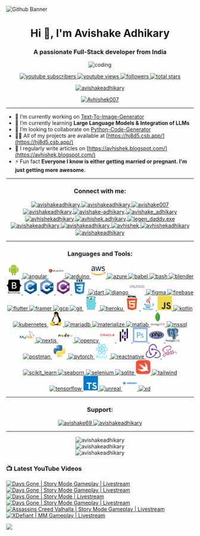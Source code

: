 ![Github Banner](https://github.com/AvishakeAdhikary/AvishakeAdhikary/assets/32614982/1c6eff4c-f429-4981-a5a9-e01a91d51dd4)

<h1 align="center">Hi 👋, I'm Avishake Adhikary</h1>
<h3 align="center">A passionate Full-Stack developer from India</h3>
<p align="center">
  <img alt="coding" width="400" src="https://media.tenor.com/YNqsJbmb_yMAAAAd/coding.gif">
</p>
<p align="center">
  <a href="https://www.youtube.com/@avishakeadhikary?sub_confirmation=1">
    <img alt="youtube subscribers" title="Subscribe to my YouTube channel" src="https://custom-icon-badges.demolab.com/youtube/channel/subscribers/UCyrsEA1N5eD68A554dIK17A?color=%23E05D44&label=SUBSCRIBE&logo=video&logoColor=white&style=for-the-badge&labelColor=CE4630" />
  </a>
  <a href="https://www.youtube.com/@avishakeadhikary">
    <img alt="youtube views" title="YouTube Views" src="https://custom-icon-badges.demolab.com/youtube/channel/views/UCyrsEA1N5eD68A554dIK17A?color=%23E1AD0E&logo=eye&logoColor=white&style=for-the-badge&labelColor=C79600" />
  </a>
  <a href="https://github.com/AvishakeAdhikary?tab=followers">
    <img alt="followers" title="Follow me on Github" src="https://custom-icon-badges.demolab.com/github/followers/AvishakeAdhikary?color=236ad3&labelColor=1155ba&style=for-the-badge&logo=person-add&label=Follow&logoColor=white" />
  </a>
  <a href="https://github.com/AvishakeAdhikary?tab=repositories&sort=stargazers">
    <img alt="total stars" title="Total stars on GitHub" src="https://custom-icon-badges.demolab.com/github/stars/AvishakeAdhikary?color=55960c&style=for-the-badge&labelColor=488207&logo=star" />
  </a>
</p>
<p align="center">
  <a href="https://github.com/AvishakeAdhikary">
    <img src="https://github-profile-trophy.vercel.app/?username=avishakeadhikary&theme=onedark" alt="avishakeadhikary"/>
  </a>
</p>
<p align="center">
  <a href="https://twitter.com/Avhishek007" target="blank">
    <img src="https://img.shields.io/twitter/follow/Avhishek007?logo=twitter&style=for-the-badge" alt="Avhishek007" />
  </a>
</p> 
<hr>

- 🔭 I’m currently working on [Text-To-Image-Generator](https://github.com/AvishakeAdhikary/Text-To-Image-Generator) 
- 🌱 I’m currently learning **Large Language Models & Integration of LLMs** 
- 👯 I’m looking to collaborate on [Python-Code-Generator](https://github.com/AvishakeAdhikary/Python-Code-Generator) 
- 👨‍💻 All of my projects are available at [https://hj8d5.csb.app/](https://hj8d5.csb.app/) 
- 📝 I regularly write articles on [https://avhishek.blogspot.com/](https://avhishek.blogspot.com/) 
- ⚡ Fun fact **Everyone I know is either getting married or pregnant. I'm just getting more awesome.** 

<hr>
<h3 align="center">Connect with me:</h3>
<p align="center">
  <a href="https://codepen.io/avishakeadhikary" target="blank">
    <img align="center" src="https://raw.githubusercontent.com/rahuldkjain/github-profile-readme-generator/master/src/images/icons/Social/codepen.svg" alt="avishakeadhikary" height="30" width="40" />
  </a>
  <a href="https://dev.to/avishakeadhikary" target="blank">
    <img align="center" src="https://raw.githubusercontent.com/rahuldkjain/github-profile-readme-generator/master/src/images/icons/Social/devto.svg" alt="avishakeadhikary" height="30" width="40" />
  </a>
  <a href="https://twitter.com/Avhishek007" target="blank">
    <img align="center" src="https://raw.githubusercontent.com/rahuldkjain/github-profile-readme-generator/master/src/images/icons/Social/twitter.svg" alt="avishake007" height="30" width="40" />
  </a>
  <a href="https://linkedin.com/in/avishakeadhikary" target="blank">
    <img align="center" src="https://raw.githubusercontent.com/rahuldkjain/github-profile-readme-generator/master/src/images/icons/Social/linked-in-alt.svg" alt="avishakeadhikary" height="30" width="40" />
  </a>
  <a href="https://stackoverflow.com/users/10955679/avishake-adhikary" target="blank">
    <img align="center" src="https://raw.githubusercontent.com/rahuldkjain/github-profile-readme-generator/master/src/images/icons/Social/stack-overflow.svg" alt="avishake-adhikary" height="30" width="40" />
  </a>
  <a href="https://codesandbox.com/avishake_adhikary" target="blank">
    <img align="center" src="https://raw.githubusercontent.com/rahuldkjain/github-profile-readme-generator/master/src/images/icons/Social/codesandbox.svg" alt="avishake_adhikary" height="30" width="40" />
  </a>
  <a href="https://kaggle.com/avhishekadhikary" target="blank">
    <img align="center" src="https://raw.githubusercontent.com/rahuldkjain/github-profile-readme-generator/master/src/images/icons/Social/kaggle.svg" alt="avhishekadhikary" height="30" width="40" />
  </a>
  <a href="https://fb.com/avhishek.adhikary" target="blank">
    <img align="center" src="https://raw.githubusercontent.com/rahuldkjain/github-profile-readme-generator/master/src/images/icons/Social/facebook.svg" alt="avhishek.adhikary" height="30" width="40" />
  </a>
  <a href="https://instagram.com/legen_daddy.exe" target="blank">
    <img align="center" src="https://raw.githubusercontent.com/rahuldkjain/github-profile-readme-generator/master/src/images/icons/Social/instagram.svg" alt="legen_daddy.exe" height="30" width="40" />
  </a>
  <a href="https://dribbble.com/avishakeadhikary" target="blank">
    <img align="center" src="https://raw.githubusercontent.com/rahuldkjain/github-profile-readme-generator/master/src/images/icons/Social/dribbble.svg" alt="avishakeadhikary" height="30" width="40" />
  </a>
  <a href="https://www.youtube.com/c/avishakeadhikary" target="blank">
    <img align="center" src="https://raw.githubusercontent.com/rahuldkjain/github-profile-readme-generator/master/src/images/icons/Social/youtube.svg" alt="avishakeadhikary" height="30" width="40" />
  </a>
  <a href="https://www.codechef.com/users/avhishek" target="blank">
    <img align="center" src="https://cdn.jsdelivr.net/npm/simple-icons@3.1.0/icons/codechef.svg" alt="avhishek" height="30" width="40" />
  </a>
  <a href="https://www.hackerrank.com/avhishekadhikary" target="blank">
    <img align="center" src="https://raw.githubusercontent.com/rahuldkjain/github-profile-readme-generator/master/src/images/icons/Social/hackerrank.svg" alt="avhishekadhikary" height="30" width="40" />
  </a>
  <a href="https://auth.geeksforgeeks.org/user/avishakeadhikary" target="blank">
    <img align="center" src="https://raw.githubusercontent.com/rahuldkjain/github-profile-readme-generator/master/src/images/icons/Social/geeks-for-geeks.svg" alt="avishakeadhikary" height="30" width="40" />
  </a>
</p>
<hr>
<h3 align="center">Languages and Tools:</h3>
<p align="center">
  <a href="https://developer.android.com" target="_blank" rel="noreferrer">
    <img src="https://raw.githubusercontent.com/devicons/devicon/master/icons/android/android-original-wordmark.svg" alt="android" width="40" height="40" />
  </a>
  <a href="https://angular.io" target="_blank" rel="noreferrer">
    <img src="https://angular.io/assets/images/logos/angular/angular.svg" alt="angular" width="40" height="40" />
  </a>
  <a href="https://angular.io" target="_blank" rel="noreferrer">
    <img src="https://raw.githubusercontent.com/devicons/devicon/master/icons/angularjs/angularjs-original-wordmark.svg" alt="angularjs" width="40" height="40" />
  </a>
  <a href="https://www.arduino.cc/" target="_blank" rel="noreferrer">
    <img src="https://cdn.worldvectorlogo.com/logos/arduino-1.svg" alt="arduino" width="40" height="40" />
  </a>
  <a href="https://aws.amazon.com" target="_blank" rel="noreferrer">
    <img src="https://raw.githubusercontent.com/devicons/devicon/master/icons/amazonwebservices/amazonwebservices-original-wordmark.svg" alt="aws" width="40" height="40" />
  </a>
  <a href="https://azure.microsoft.com/en-in/" target="_blank" rel="noreferrer">
    <img src="https://www.vectorlogo.zone/logos/microsoft_azure/microsoft_azure-icon.svg" alt="azure" width="40" height="40" />
  </a>
  <a href="https://babeljs.io/" target="_blank" rel="noreferrer">
    <img src="https://www.vectorlogo.zone/logos/babeljs/babeljs-icon.svg" alt="babel" width="40" height="40" />
  </a>
  <a href="https://www.gnu.org/software/bash/" target="_blank" rel="noreferrer">
    <img src="https://www.vectorlogo.zone/logos/gnu_bash/gnu_bash-icon.svg" alt="bash" width="40" height="40" />
  </a>
  <a href="https://www.blender.org/" target="_blank" rel="noreferrer">
    <img src="https://download.blender.org/branding/community/blender_community_badge_white.svg" alt="blender" width="40" height="40" />
  </a>
  <a href="https://getbootstrap.com" target="_blank" rel="noreferrer">
    <img src="https://raw.githubusercontent.com/devicons/devicon/master/icons/bootstrap/bootstrap-plain-wordmark.svg" alt="bootstrap" width="40" height="40" />
  </a>
  <a href="https://www.cprogramming.com/" target="_blank" rel="noreferrer">
    <img src="https://raw.githubusercontent.com/devicons/devicon/master/icons/c/c-original.svg" alt="c" width="40" height="40" />
  </a>
  <a href="https://www.w3schools.com/cpp/" target="_blank" rel="noreferrer">
    <img src="https://raw.githubusercontent.com/devicons/devicon/master/icons/cplusplus/cplusplus-original.svg" alt="cplusplus" width="40" height="40" />
  </a>
  <a href="https://www.w3schools.com/cs/" target="_blank" rel="noreferrer">
    <img src="https://raw.githubusercontent.com/devicons/devicon/master/icons/csharp/csharp-original.svg" alt="csharp" width="40" height="40" />
  </a>
  <a href="https://www.w3schools.com/css/" target="_blank" rel="noreferrer">
    <img src="https://raw.githubusercontent.com/devicons/devicon/master/icons/css3/css3-original-wordmark.svg" alt="css3" width="40" height="40" />
  </a>
  <a href="https://dart.dev" target="_blank" rel="noreferrer">
    <img src="https://www.vectorlogo.zone/logos/dartlang/dartlang-icon.svg" alt="dart" width="40" height="40" />
  </a>
  <a href="https://www.djangoproject.com/" target="_blank" rel="noreferrer">
    <img src="https://cdn.worldvectorlogo.com/logos/django.svg" alt="django" width="40" height="40" />
  </a>
  <a href="https://expressjs.com" target="_blank" rel="noreferrer">
    <img src="https://raw.githubusercontent.com/devicons/devicon/master/icons/express/express-original-wordmark.svg" alt="express" width="40" height="40" />
  </a>
  <a href="https://www.figma.com/" target="_blank" rel="noreferrer">
    <img src="https://www.vectorlogo.zone/logos/figma/figma-icon.svg" alt="figma" width="40" height="40" />
  </a>
  <a href="https://firebase.google.com/" target="_blank" rel="noreferrer">
    <img src="https://www.vectorlogo.zone/logos/firebase/firebase-icon.svg" alt="firebase" width="40" height="40" />
  </a>
  <a href="https://flutter.dev" target="_blank" rel="noreferrer">
    <img src="https://www.vectorlogo.zone/logos/flutterio/flutterio-icon.svg" alt="flutter" width="40" height="40" />
  </a>
  <a href="https://www.framer.com/" target="_blank" rel="noreferrer">
    <img src="https://www.vectorlogo.zone/logos/framer/framer-icon.svg" alt="framer" width="40" height="40" />
  </a>
  <a href="https://cloud.google.com" target="_blank" rel="noreferrer">
    <img src="https://www.vectorlogo.zone/logos/google_cloud/google_cloud-icon.svg" alt="gcp" width="40" height="40" />
  </a>
  <a href="https://git-scm.com/" target="_blank" rel="noreferrer">
    <img src="https://www.vectorlogo.zone/logos/git-scm/git-scm-icon.svg" alt="git" width="40" height="40" />
  </a>
  <a href="https://golang.org" target="_blank" rel="noreferrer">
    <img src="https://raw.githubusercontent.com/devicons/devicon/master/icons/go/go-original.svg" alt="go" width="40" height="40" />
  </a>
  <a href="https://heroku.com" target="_blank" rel="noreferrer">
    <img src="https://www.vectorlogo.zone/logos/heroku/heroku-icon.svg" alt="heroku" width="40" height="40" />
  </a>
  <a href="https://www.w3.org/html/" target="_blank" rel="noreferrer">
    <img src="https://raw.githubusercontent.com/devicons/devicon/master/icons/html5/html5-original-wordmark.svg" alt="html5" width="40" height="40" />
  </a>
  <a href="https://www.java.com" target="_blank" rel="noreferrer">
    <img src="https://raw.githubusercontent.com/devicons/devicon/master/icons/java/java-original.svg" alt="java" width="40" height="40" />
  </a>
  <a href="https://developer.mozilla.org/en-US/docs/Web/JavaScript" target="_blank" rel="noreferrer">
    <img src="https://raw.githubusercontent.com/devicons/devicon/master/icons/javascript/javascript-original.svg" alt="javascript" width="40" height="40" />
  </a>
  <a href="https://kotlinlang.org" target="_blank" rel="noreferrer">
    <img src="https://www.vectorlogo.zone/logos/kotlinlang/kotlinlang-icon.svg" alt="kotlin" width="40" height="40" />
  </a>
  <a href="https://kubernetes.io" target="_blank" rel="noreferrer">
    <img src="https://www.vectorlogo.zone/logos/kubernetes/kubernetes-icon.svg" alt="kubernetes" width="40" height="40" />
  </a>
  <a href="https://www.linux.org/" target="_blank" rel="noreferrer">
    <img src="https://raw.githubusercontent.com/devicons/devicon/master/icons/linux/linux-original.svg" alt="linux" width="40" height="40" />
  </a>
  <a href="https://mariadb.org/" target="_blank" rel="noreferrer">
    <img src="https://www.vectorlogo.zone/logos/mariadb/mariadb-icon.svg" alt="mariadb" width="40" height="40" />
  </a>
  <a href="https://materializecss.com/" target="_blank" rel="noreferrer">
    <img src="https://raw.githubusercontent.com/prplx/svg-logos/5585531d45d294869c4eaab4d7cf2e9c167710a9/svg/materialize.svg" alt="materialize" width="40" height="40" />
  </a>
  <a href="https://www.mathworks.com/" target="_blank" rel="noreferrer">
    <img src="https://upload.wikimedia.org/wikipedia/commons/2/21/Matlab_Logo.png" alt="matlab" width="40" height="40" />
  </a>
  <a href="https://www.mongodb.com/" target="_blank" rel="noreferrer">
    <img src="https://raw.githubusercontent.com/devicons/devicon/master/icons/mongodb/mongodb-original-wordmark.svg" alt="mongodb" width="40" height="40" />
  </a>
  <a href="https://www.microsoft.com/en-us/sql-server" target="_blank" rel="noreferrer">
    <img src="https://www.svgrepo.com/show/303229/microsoft-sql-server-logo.svg" alt="mssql" width="40" height="40" />
  </a>
  <a href="https://www.mysql.com/" target="_blank" rel="noreferrer">
    <img src="https://raw.githubusercontent.com/devicons/devicon/master/icons/mysql/mysql-original-wordmark.svg" alt="mysql" width="40" height="40" />
  </a>
  <a href="https://nextjs.org/" target="_blank" rel="noreferrer">
    <img src="https://cdn.worldvectorlogo.com/logos/nextjs-2.svg" alt="nextjs" width="40" height="40" />
  </a>
  <a href="https://nodejs.org" target="_blank" rel="noreferrer">
    <img src="https://raw.githubusercontent.com/devicons/devicon/master/icons/nodejs/nodejs-original-wordmark.svg" alt="nodejs" width="40" height="40" />
  </a>
  <a href="https://opencv.org/" target="_blank" rel="noreferrer">
    <img src="https://www.vectorlogo.zone/logos/opencv/opencv-icon.svg" alt="opencv" width="40" height="40" />
  </a>
  <a href="https://www.oracle.com/" target="_blank" rel="noreferrer">
    <img src="https://raw.githubusercontent.com/devicons/devicon/master/icons/oracle/oracle-original.svg" alt="oracle" width="40" height="40" />
  </a>
  <a href="https://pandas.pydata.org/" target="_blank" rel="noreferrer">
    <img src="https://raw.githubusercontent.com/devicons/devicon/2ae2a900d2f041da66e950e4d48052658d850630/icons/pandas/pandas-original.svg" alt="pandas" width="40" height="40" />
  </a>
  <a href="https://www.photoshop.com/en" target="_blank" rel="noreferrer">
    <img src="https://raw.githubusercontent.com/devicons/devicon/master/icons/photoshop/photoshop-line.svg" alt="photoshop" width="40" height="40" />
  </a>
  <a href="https://www.php.net" target="_blank" rel="noreferrer">
    <img src="https://raw.githubusercontent.com/devicons/devicon/master/icons/php/php-original.svg" alt="php" width="40" height="40" />
  </a>
  <a href="https://www.postgresql.org" target="_blank" rel="noreferrer">
    <img src="https://raw.githubusercontent.com/devicons/devicon/master/icons/postgresql/postgresql-original-wordmark.svg" alt="postgresql" width="40" height="40" />
  </a>
  <a href="https://postman.com" target="_blank" rel="noreferrer">
    <img src="https://www.vectorlogo.zone/logos/getpostman/getpostman-icon.svg" alt="postman" width="40" height="40" />
  </a>
  <a href="https://www.python.org" target="_blank" rel="noreferrer">
    <img src="https://raw.githubusercontent.com/devicons/devicon/master/icons/python/python-original.svg" alt="python" width="40" height="40" />
  </a>
  <a href="https://pytorch.org/" target="_blank" rel="noreferrer">
    <img src="https://www.vectorlogo.zone/logos/pytorch/pytorch-icon.svg" alt="pytorch" width="40" height="40" />
  </a>
  <a href="https://reactjs.org/" target="_blank" rel="noreferrer">
    <img src="https://raw.githubusercontent.com/devicons/devicon/master/icons/react/react-original-wordmark.svg" alt="react" width="40" height="40" />
  </a>
  <a href="https://reactnative.dev/" target="_blank" rel="noreferrer">
    <img src="https://reactnative.dev/img/header_logo.svg" alt="reactnative" width="40" height="40" />
  </a>
  <a href="https://redux.js.org" target="_blank" rel="noreferrer">
    <img src="https://raw.githubusercontent.com/devicons/devicon/master/icons/redux/redux-original.svg" alt="redux" width="40" height="40" />
  </a>
  <a href="https://sass-lang.com" target="_blank" rel="noreferrer">
    <img src="https://raw.githubusercontent.com/devicons/devicon/master/icons/sass/sass-original.svg" alt="sass" width="40" height="40" />
  </a>
  <a href="https://scikit-learn.org/" target="_blank" rel="noreferrer">
    <img src="https://upload.wikimedia.org/wikipedia/commons/0/05/Scikit_learn_logo_small.svg" alt="scikit_learn" width="40" height="40" />
  </a>
  <a href="https://seaborn.pydata.org/" target="_blank" rel="noreferrer">
    <img src="https://seaborn.pydata.org/_images/logo-mark-lightbg.svg" alt="seaborn" width="40" height="40" />
  </a>
  <a href="https://www.selenium.dev" target="_blank" rel="noreferrer">
    <img src="https://raw.githubusercontent.com/detain/svg-logos/780f25886640cef088af994181646db2f6b1a3f8/svg/selenium-logo.svg" alt="selenium" width="40" height="40" />
  </a>
  <a href="https://www.sqlite.org/" target="_blank" rel="noreferrer">
    <img src="https://www.vectorlogo.zone/logos/sqlite/sqlite-icon.svg" alt="sqlite" width="40" height="40" />
  </a>
  <a href="https://developer.apple.com/swift/" target="_blank" rel="noreferrer">
    <img src="https://raw.githubusercontent.com/devicons/devicon/master/icons/swift/swift-original.svg" alt="swift" width="40" height="40" />
  </a>
  <a href="https://tailwindcss.com/" target="_blank" rel="noreferrer">
    <img src="https://www.vectorlogo.zone/logos/tailwindcss/tailwindcss-icon.svg" alt="tailwind" width="40" height="40" />
  </a>
  <a href="https://www.tensorflow.org" target="_blank" rel="noreferrer">
    <img src="https://www.vectorlogo.zone/logos/tensorflow/tensorflow-icon.svg" alt="tensorflow" width="40" height="40" />
  </a>
  <a href="https://www.typescriptlang.org/" target="_blank" rel="noreferrer">
    <img src="https://raw.githubusercontent.com/devicons/devicon/master/icons/typescript/typescript-original.svg" alt="typescript" width="40" height="40" />
  </a>
  <a href="https://unrealengine.com/" target="_blank" rel="noreferrer">
    <img src="https://raw.githubusercontent.com/kenangundogan/fontisto/036b7eca71aab1bef8e6a0518f7329f13ed62f6b/icons/svg/brand/unreal-engine.svg" alt="unreal" width="40" height="40" />
  </a>
  <a href="https://webpack.js.org" target="_blank" rel="noreferrer">
    <img src="https://raw.githubusercontent.com/devicons/devicon/d00d0969292a6569d45b06d3f350f463a0107b0d/icons/webpack/webpack-original-wordmark.svg" alt="webpack" width="40" height="40" />
  </a>
  <a href="https://www.adobe.com/products/xd.html" target="_blank" rel="noreferrer">
    <img src="https://cdn.worldvectorlogo.com/logos/adobe-xd.svg" alt="xd" width="40" height="40" />
  </a>
</p>
<hr>
<h3 align="center">Support:</h3>
<p align="center">
  <a href="https://www.buymeacoffee.com/avishake69">
    <img src="https://cdn.buymeacoffee.com/buttons/v2/default-yellow.png" height="50" width="210" alt="avishake69" />
  </a>
  <a href="https://ko-fi.com/avishakeadhikary">
    <img src="https://cdn.ko-fi.com/cdn/kofi3.png?v=3" height="50" width="210" alt="avishakeadhikary" />
  </a>
</p>
<hr>
<p align="center">
  <img src="https://github-readme-stats.vercel.app/api/top-langs?username=avishakeadhikary&show_icons=true&locale=en&layout=compact&theme=tokyonight" alt="avishakeadhikary" />
  <br>
  <img src="https://github-readme-stats.vercel.app/api?username=avishakeadhikary&show_icons=true&locale=en&theme=merko" alt="avishakeadhikary" />
  <br>
  <img src="https://github-readme-streak-stats.herokuapp.com/?user=avishakeadhikary&theme=onedark" alt="avishakeadhikary" />
</p>

### 📺 Latest YouTube Videos

<!-- BEGIN YOUTUBE-CARDS -->
[![Days Gone | Story Mode Gameplay | Livestream](https://ytcards.demolab.com/?id=WbJfFiNtKfM&title=Days+Gone+%7C+Story+Mode+Gameplay+%7C+Livestream&lang=en&timestamp=1692076704&background_color=%230d1117&title_color=%23ffffff&stats_color=%23dedede&max_title_lines=1&width=250&border_radius=5 "Days Gone | Story Mode Gameplay | Livestream")](https://www.youtube.com/watch?v=WbJfFiNtKfM)
[![Days Gone | Story Mode Gameplay | Livestream](https://ytcards.demolab.com/?id=GXIK9rYRRb4&title=Days+Gone+%7C+Story+Mode+Gameplay+%7C+Livestream&lang=en&timestamp=1692078065&background_color=%230d1117&title_color=%23ffffff&stats_color=%23dedede&max_title_lines=1&width=250&border_radius=5 "Days Gone | Story Mode Gameplay | Livestream")](https://www.youtube.com/watch?v=GXIK9rYRRb4)
[![Days Gone | Story Mode | Livestream](https://ytcards.demolab.com/?id=EIo0vFJFyPU&title=Days+Gone+%7C+Story+Mode+%7C+Livestream&lang=en&timestamp=1692072669&background_color=%230d1117&title_color=%23ffffff&stats_color=%23dedede&max_title_lines=1&width=250&border_radius=5 "Days Gone | Story Mode | Livestream")](https://www.youtube.com/watch?v=EIo0vFJFyPU)
[![Days Gone | Story Mode Gameplay | Livestream](https://ytcards.demolab.com/?id=hNz3Hj1Hfnc&title=Days+Gone+%7C+Story+Mode+Gameplay+%7C+Livestream&lang=en&timestamp=1692036414&background_color=%230d1117&title_color=%23ffffff&stats_color=%23dedede&max_title_lines=1&width=250&border_radius=5 "Days Gone | Story Mode Gameplay | Livestream")](https://www.youtube.com/watch?v=hNz3Hj1Hfnc)
[![Assassins Creed Valhalla | Story Mode Gameplay | Livestream](https://ytcards.demolab.com/?id=cyqbRjWjkzk&title=Assassins+Creed+Valhalla+%7C+Story+Mode+Gameplay+%7C+Livestream&lang=en&timestamp=1682392342&background_color=%230d1117&title_color=%23ffffff&stats_color=%23dedede&max_title_lines=1&width=250&border_radius=5 "Assassins Creed Valhalla | Story Mode Gameplay | Livestream")](https://www.youtube.com/watch?v=cyqbRjWjkzk)
[![XDefiant | MM Gameplay | Livestream](https://ytcards.demolab.com/?id=a8enCeyVl6E&title=XDefiant+%7C+MM+Gameplay+%7C+Livestream&lang=en&timestamp=1682005448&background_color=%230d1117&title_color=%23ffffff&stats_color=%23dedede&max_title_lines=1&width=250&border_radius=5 "XDefiant | MM Gameplay | Livestream")](https://www.youtube.com/watch?v=a8enCeyVl6E)
<!-- END YOUTUBE-CARDS -->

[<img src="https://custom-icon-badges.demolab.com/badge/-Subscribe%20For%20More-red?style=for-the-badge&logo=video&logoColor=white"/>](https://www.youtube.com/@avishakeadhikary?sub_confirmation=1)

#
